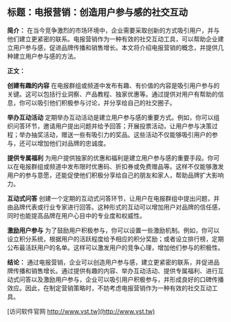 ## **标题：电报营销：创造用户参与感的社交互动**

**简介：**
在当今竞争激烈的市场环境中，企业需要采取创新的方式吸引用户，并与他们建立更紧密的联系。电报营销作为一种有效的社交互动工具，可以帮助企业建立用户参与感，促进品牌传播和销售增长。本文将介绍电报营销的概念，并提供几种建立用户参与感的方法。

**正文：**

**创建有趣的内容**
在电报群组或频道中发布有趣、有价值的内容是吸引用户参与的关键。这可以包括行业洞察、产品教程、独家优惠等。通过提供对用户有帮助的信息，你可以吸引他们积极参与讨论，并分享给自己的社交圈子。

**举办互动活动**
定期举办互动活动是建立用户参与感的重要方式。例如，你可以组织问答环节，邀请用户提出问题并给予回答；开展投票活动，让用户参与决策过程；举办抽奖活动，赠送一些有吸引力的奖品。这些活动不仅能够吸引用户的参与，还可以增加他们对品牌的忠诚度。

**提供专属福利**
为用户提供独家的优惠和福利是建立用户参与感的重要手段。你可以在电报群组或频道中发布限时优惠码、折扣券或免费赠品等。这样不仅能够激发用户的参与意愿，还能促使他们积极分享给自己的朋友和家人，帮助品牌扩大影响力。

**互动式问答**
创建一个定期的互动式问答环节，让用户在电报群组中提出问题，并由品牌代表或行业专家进行回答。这种形式的互动可以增加用户对品牌的信任感，同时也能提高品牌在用户心目中的专业度和权威性。

**激励用户参与**
为了鼓励用户积极参与，你可以设置一些激励机制。例如，你可以设立积分系统，根据用户的活跃程度给予相应的积分奖励；或者设立排行榜，定期公布最活跃用户的名单。这样可以激发用户的竞争心理，增加他们参与的积极性。

**结论：**
通过电报营销，企业可以创造用户参与感，建立更紧密的联系，并促进品牌传播和销售增长。通过提供有趣的内容、举办互动活动、提供专属福利、进行互动式问答以及激励用户参与，企业可以吸引用户积极参与，并形成良好的口碑传播效应。因此，在制定营销策略时，不妨考虑电报营销作为一种有效的社交互动工具。


[访问软件官网 http://www.vst.tw](http://www.vst.tw)
